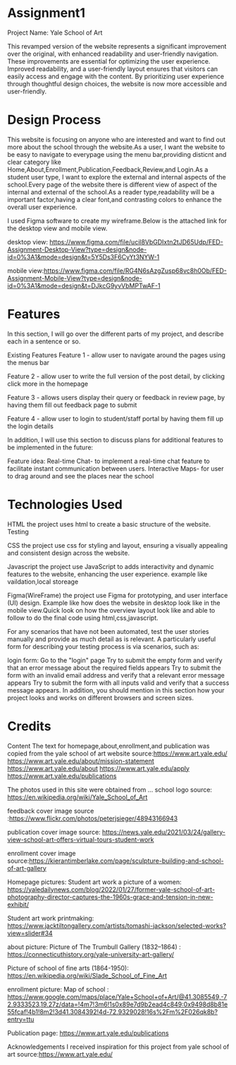 # Assignment1

Project Name: Yale School of Art

This revamped version of the website represents a significant improvement over the original, with enhanced readability and user-friendly navigation. These improvements are essential for optimizing the user experience. Improved readability, and a user-friendly layout ensures that visitors can easily access and engage with the content. By prioritizing user experience through thoughtful design choices, the website is now more accessible and user-friendly.

# Design Process

This website is focusing on anyone who are interested and want to find out more about the school through the website.As a user, I want the website to be easy to navigate to everypage using the menu bar,providing disticnt and clear category like Home,About,Enrollment,Publication,Feedback,Review,and Login.As a student user type, I want to explore the external and internal aspects of the school.Every page of the website there is different view of aspect of the internal and external of the school.As a reader type,readability will be a important factor,having a clear font,and contrasting colors to enhance the overall user experience.

I used Figma software to create my wireframe.Below is the attached link for the desktop view and mobile view.

desktop view: https://www.figma.com/file/ucil8VbGDIxtn2tJD65Udp/FED-Assignment-Desktop-View?type=design&node-id=0%3A1&mode=design&t=5Y5Ds3F6CyYt3NYW-1

mobile view:https://www.figma.com/file/RG4N6sAzgZusp68vc8h0Ob/FED-Assignment-Mobile-View?type=design&node-id=0%3A1&mode=design&t=DJkcG9yvVbMPTwAF-1

# Features

In this section, I will go over the different parts of my project, and describe each in a sentence or so.

Existing Features
Feature 1 - allow user to navigate around the pages using the menus bar

Feature 2 - allow user to write the full version of the post detail, by clicking click more in the homepage

Feature 3 - allows users display their query or feedback in review page, by having them fill out feedback page to submit

Feature 4 - allow user to login to student/staff portal by having them fill up the login details

In addition, I will use this section to discuss plans for additional features to be implemented in the future:

Feature idea:
Real-time Chat- to implement a real-time chat feature to facilitate instant communication between users.
Interactive Maps- for user to drag around and see the places near the school

# Technologies Used

HTML
the project uses html to create a basic structure of the website.
Testing

CSS
the project use css for styling and layout, ensuring a visually appealing and consistent design across the website.

Javascript
the project use JavaScript to adds interactivity and dynamic features to the website, enhancing the user experience.
example like vaildation,local storeage

Figma(WireFrame)
the project use Figma for prototyping, and user interface (UI) design.
Example like how does the website in desktop look like in the mobile view.Quick look on how the overview layout look like and able to follow to do the final code using html,css,javascript.

For any scenarios that have not been automated, test the user stories manually and provide as much detail as is relevant. A particularly useful form for describing your testing process is via scenarios, such as:

login form:
Go to the "login" page
Try to submit the empty form and verify that an error message about the required fields appears
Try to submit the form with an invalid email address and verify that a relevant error message appears
Try to submit the form with all inputs valid and verify that a success message appears.
In addition, you should mention in this section how your project looks and works on different browsers and screen sizes.

# Credits

Content
The text for homepage,about,enrollment,and publication was copied from the yale school of art website
source:https://www.art.yale.edu/
https://www.art.yale.edu/about/mission-statement
https://www.art.yale.edu/about
https://www.art.yale.edu/apply
https://www.art.yale.edu/publications

The photos used in this site were obtained from ...
school logo source: https://en.wikipedia.org/wiki/Yale_School_of_Art

feedback cover image source :https://www.flickr.com/photos/peterjsieger/48943166943

publication cover image source: https://news.yale.edu/2021/03/24/gallery-view-school-art-offers-virtual-tours-student-work

enrollment cover image source:https://kierantimberlake.com/page/sculpture-building-and-school-of-art-gallery

Homepage pictures:
Student art work a picture of a women: https://yaledailynews.com/blog/2022/01/27/former-yale-school-of-art-photography-director-captures-the-1960s-grace-and-tension-in-new-exhibit/

Student art work printmaking: https://www.jacktiltongallery.com/artists/tomashi-jackson/selected-works?view=slider#34

about picture:
Picture of The Trumbull Gallery (1832–1864) : https://connecticuthistory.org/yale-university-art-gallery/

Picture of school of fine arts (1864-1950): https://en.wikipedia.org/wiki/Slade_School_of_Fine_Art

enrollment picture:
Map of school : https://www.google.com/maps/place/Yale+School+of+Art/@41.3085549,-72.9333523,19.27z/data=!4m7!3m6!1s0x89e7d9b2ead4c849:0x9498d8b81e55fcaf!4b1!8m2!3d41.3084392!4d-72.9329028!16s%2Fm%2F026qk8b?entry=ttu

Publication page: https://www.art.yale.edu/publications

Acknowledgements
I received inspiration for this project from yale school of art
source:https://www.art.yale.edu/
